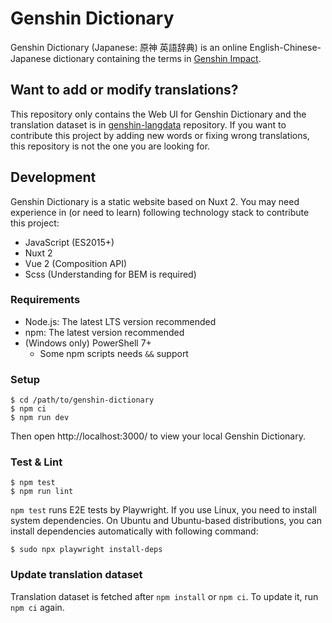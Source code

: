 # Genshin Dictionary

Genshin Dictionary (Japanese: 原神 英語辞典) is an online English-Chinese-Japanese dictionary containing the terms in [Genshin Impact](https://genshin.hoyoverse.com/).

## Want to add or modify translations?

This repository only contains the Web UI for Genshin Dictionary and the translation dataset is in [genshin-langdata](https://github.com/xicri/genshin-langdata) repository.
If you want to contribute this project by adding new words or fixing wrong translations, this repository is not the one you are looking for.

## Development

Genshin Dictionary is a static website based on Nuxt 2.
You may need experience in (or need to learn) following technology stack to contribute this project:

- JavaScript (ES2015+)
- Nuxt 2
- Vue 2 (Composition API)
- Scss (Understanding for BEM is required)

### Requirements

- Node.js: The latest LTS version recommended
- npm: The latest version recommended
- (Windows only) PowerShell 7+
  - Some npm scripts needs `&&` support

### Setup

```shell
$ cd /path/to/genshin-dictionary
$ npm ci
$ npm run dev
```

Then open http://localhost:3000/ to view your local Genshin Dictionary.

### Test & Lint

```shell
$ npm test
$ npm run lint
```

`npm test` runs E2E tests by Playwright.
If you use Linux, you need to install system dependencies.
On Ubuntu and Ubuntu-based distributions, you can install dependencies automatically with following command:

```shell
$ sudo npx playwright install-deps
```

### Update translation dataset

Translation dataset is fetched after `npm install` or `npm ci`. To update it, run `npm ci` again.
